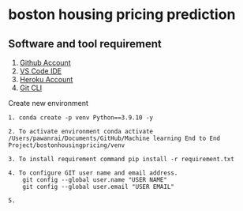 # boston housing pricing prediction

## Software and tool requirement
1. [Github Account](https://github.com/)
2. [VS Code IDE](https://code.visualstudio.com/)
3. [Heroku Account](https://heroku.com)
4. [Git CLI](https://git-scm.com/download/mac) 

Create new environment 

```
1. conda create -p venv Python==3.9.10 -y

2. To activate environment conda activate /Users/pawanrai/Documents/GitHub/Machine learning End to End Project/bostonhousingpricing/venv

3. To install requirement command pip install -r requirement.txt

4. To configure GIT user name and email address.
    git config --global user.name "USER NAME"
    git config --global user.email "USER EMAIL"

5. 
```